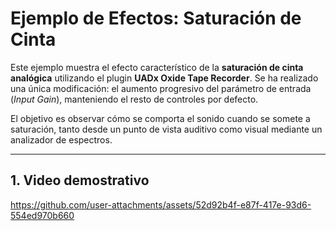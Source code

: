 # Ejemplo de Efectos: Saturación de Cinta

Este ejemplo muestra el efecto característico de la **saturación de cinta analógica** utilizando el plugin **UADx Oxide Tape Recorder**. Se ha realizado una única modificación: el aumento progresivo del parámetro de entrada (*Input Gain*), manteniendo el resto de controles por defecto.

El objetivo es observar cómo se comporta el sonido cuando se somete a saturación, tanto desde un punto de vista auditivo como visual mediante un analizador de espectros.

---

## 1. Video demostrativo

https://github.com/user-attachments/assets/52d92b4f-e87f-417e-93d6-554ed970b660
